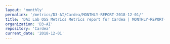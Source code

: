 ```yaml
---
layout: 'monthly'
permalink: '/metrics/D3-AI/Cardea/MONTHLY-REPORT-2018-12-01/'
title: 'DAI Lab OSS Metrics Metrics report for Cardea | MONTHLY-REPORT-2018-12-01'
organization: 'D3-AI'
repository: 'Cardea'
current_date: '2018-12-01'
---
```

